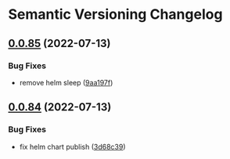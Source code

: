# Semantic Versioning Changelog

## [0.0.85](https://github.com/bullyrooks/message-generator/compare/v0.0.84...v0.0.85) (2022-07-13)


### Bug Fixes

* remove helm sleep ([9aa197f](https://github.com/bullyrooks/message-generator/commit/9aa197f78b9127d81da8ebdffd25e6cb7b5d759d))

## [0.0.84](https://github.com/bullyrooks/message-generator/compare/v0.0.83...v0.0.84) (2022-07-13)


### Bug Fixes

* fix helm chart publish ([3d68c39](https://github.com/bullyrooks/message-generator/commit/3d68c390c0b2790d4c1f6edd55beca4e0d717643))
